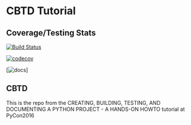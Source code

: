 # CBTD Tutorial

## Coverage/Testing Stats
[![Build Status](https://drone.io/github.com/kojoidrissa/pycon-tutorial-cbtd/status.png)](https://drone.io/github.com/kojoidrissa/pycon-tutorial-cbtd/latest)

[![codecov](https://codecov.io/gh/kojoidrissa/pycon-tutorial-cbtd/branch/master/graph/badge.svg)](https://codecov.io/gh/kojoidrissa/pycon-tutorial-cbtd)

[![docs](https://readthedocs.org/projects/pip/badge/?version=latest)]


## CBTD
This is the repo from the CREATING, BUILDING, TESTING, AND DOCUMENTING A PYTHON PROJECT - A HANDS-ON HOWTO tutorial at PyCon2016 